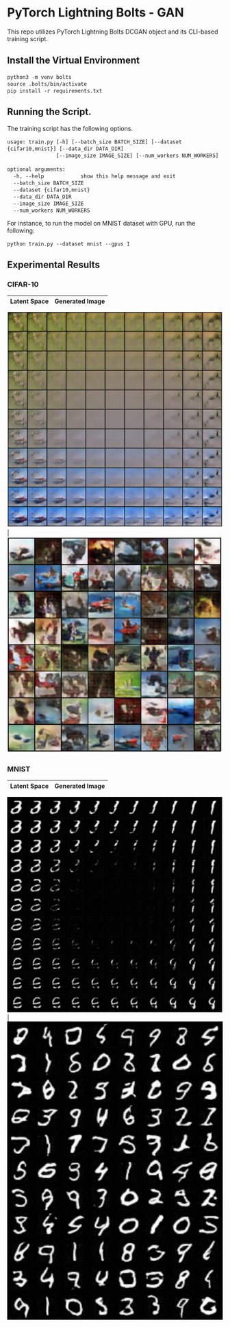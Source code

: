 # PyTorch Lightning Bolts - GAN
This repo utilizes PyTorch Lightning Bolts DCGAN object and its CLI-based training script.

## Install the Virtual Environment
```
python3 -m venv bolts
source .bolts/bin/activate
pip install -r requirements.txt
```

## Running the Script.
The training script has the following options.
```
usage: train.py [-h] [--batch_size BATCH_SIZE] [--dataset {cifar10,mnist}] [--data_dir DATA_DIR]
                [--image_size IMAGE_SIZE] [--num_workers NUM_WORKERS]

optional arguments:
  -h, --help            show this help message and exit
  --batch_size BATCH_SIZE
  --dataset {cifar10,mnist}
  --data_dir DATA_DIR
  --image_size IMAGE_SIZE
  --num_workers NUM_WORKERS
```

For instance, to run the model on MNIST dataset with GPU, run the following:
```
python train.py --dataset mnist --gpus 1
```

## Experimental Results
### CIFAR-10
| Latent Space | Generated Image |
| ------------ | --------------- |
![](images/cifar10/random.png)
 | ![](images/cifar10/fake.png)

 ### MNIST
 | Latent Space | Generated Image |
 | ------------ | --------------- |
![](images/mnist/random.png)
 | ![](images/mnist/fake.png)